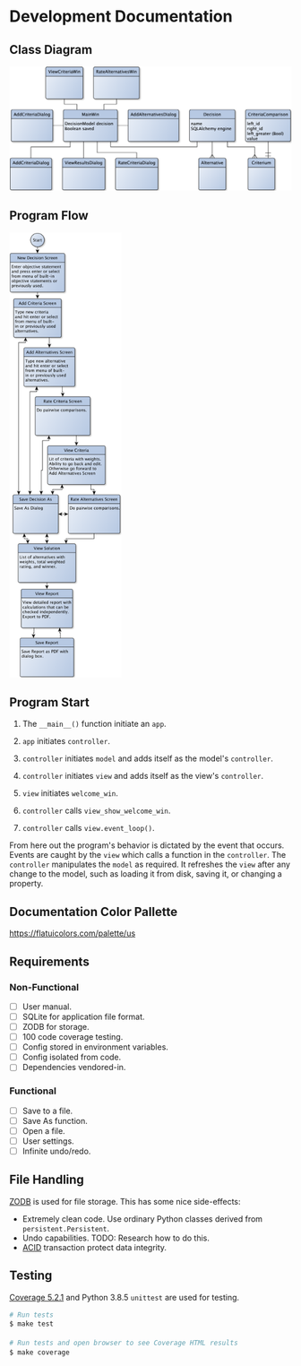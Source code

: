 # Development Documentation

## Class Diagram

![Class Diagram](img/yed/class_diagram.png)

## Program Flow

<img src="img/yed/screens.png" width="200">

## Program Start

1. The `__main__()` function initiate an `app`.

1. `app` initiates `controller`.

1. `controller` initiates `model` and adds itself as the model's `controller`.

1. `controller` initiates `view` and adds itself as the view's `controller`.

1. `view` initiates `welcome_win`.

1. `controller` calls `view_show_welcome_win`.

1. `controller` calls `view.event_loop()`.

From here out the program's behavior is dictated by the event that occurs. Events are caught by the `view` which calls a function in the `controller`. The `controller` manipulates the `model` as required. It refreshes the `view` after any change to the model, such as loading it from disk, saving it, or changing a property.

## Documentation Color Pallette

<https://flatuicolors.com/palette/us>

## Requirements

### Non-Functional

- [ ] User manual.
- [ ] SQLite for application file format.
- [ ] ZODB for storage.
- [ ] 100 code coverage testing.
- [ ] Config stored in environment variables.
- [ ] Config isolated from code.
- [ ] Dependencies vendored-in.

### Functional

- [ ] Save to a file.
- [ ] Save As function.
- [ ] Open a file.
- [ ] User settings.
- [ ] Infinite undo/redo.

## File Handling

[ZODB](https://zodb-docs.readthedocs.io/en/latest/) is used for file storage. This has some nice side-effects:

- Extremely clean code. Use ordinary Python classes derived from `persistent.Persistent`.
- Undo capabilities. TODO: Research how to do this.
- [ACID](<https://en.wikipedia.org/wiki/ACID_(computer_science)>) transaction protect data integrity.

## Testing

[Coverage 5.2.1](https://coverage.readthedocs.io/en/coverage-5.2.1/) and Python 3.8.5 `unittest` are used for testing.

```zsh
# Run tests
$ make test

# Run tests and open browser to see Coverage HTML results
$ make coverage
```
